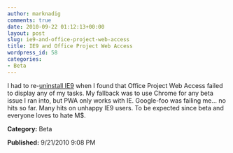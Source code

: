 ```yaml
---
author: marknadig
comments: true
date: 2010-09-22 01:12:13+00:00
layout: post
slug: ie9-and-office-project-web-access
title: IE9 and Office Project Web Access
wordpress_id: 58
categories:
- Beta
---
```


I had to re-[uninstall IE9](/personal/marknadig/Blog/Lists/Posts/Post.aspx?ID=152) when I found that Office Project Web Access failed to display any of my tasks. My fallback was to use Chrome for any beta issue I ran into, but PWA only works with IE. Google-foo was failing me... no hits so far. Many hits on unhappy IE9 users. To be expected since beta and everyone loves to hate M$.

**Category:** Beta

**Published:** 9/21/2010 9:08 PM


